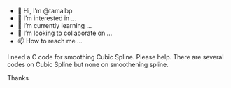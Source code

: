 - 👋 Hi, I’m @tamalbp
- 👀 I’m interested in ...
- 🌱 I’m currently learning ...
- 💞️ I’m looking to collaborate on ...
- 📫 How to reach me ...

<!---
tamalbp/tamalbp is a ✨ special ✨ repository because its `README.md` (this file) appears on your GitHub profile.
You can click the Preview link to take a look at your changes.
--->
I need a C code for smoothing Cubic Spline. Please help. There are several codes on Cubic Spline but none on smoothening spline.

Thanks
